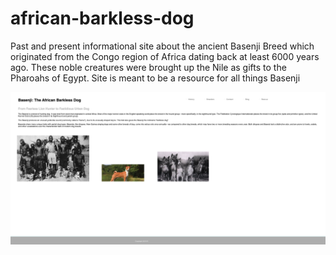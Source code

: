 # african-barkless-dog

Past and present informational site about the ancient Basenji Breed which originated from the Congo region of Africa dating back at least 6000 years ago. These noble creatures were brought up the Nile as gifts to the Pharoahs of Egypt. Site is meant to be a resource for all things Basenji

![](images/basenji.png)
